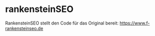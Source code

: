 # rankensteinSEO
RankensteinSEO stellt den Code für das Original bereit: https://www.f-rankensteinseo.de
